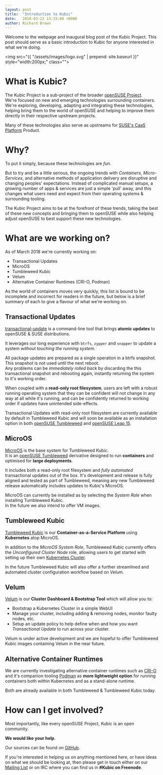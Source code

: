 ```yaml
---
layout: post
title:  "Introduction to Kubic"
date:   2018-03-22 13:33:00 +0000
author: Richard Brown
---
```

Welcome to the webpage and inaugural blog post of the Kubic Project. This post should serve as a basic introduction to Kubic for anyone interested in what we're doing.

<img src="{{ "/assets/images/logo.svg" | prepend: site.baseurl }}" style="width:200px;" class="">

# What is Kubic?

The Kubic Project is a sub-project of the broader [openSUSE Project](https://www.opensuse.org).  
We're focused on new and emerging technologies surrounding containers. We're exploring, developing, adapting and integrating these technologies, helping bring them to the world of openSUSE and helping to improve them directly in their respective upstream projects.  

Many of these technologies also serve as upstreams for [SUSE's CaaS Platform](https://www.suse.com/products/caas-platform/) Product.

# Why?

To put it simply, because these technologies are *fun*.

But to try and be a little serious, the ongoing trends with _Containers_, _Micro-Services_, and alternative methods of application delivery are disruptive and changing peoples' expectations. Instead of complicated manual setups, a growing number of apps & services are just a simple 'pull' away, and this changes what users need and expect from their operating systems & surrounding tooling.

The Kubic Project aims to be at the forefront of these trends, taking the best of these new concepts and bringing them to openSUSE while also helping adjust openSUSE to best support these new technologies.

# What are we working on?

As of March 2018 we're currently working on:

 * Transactional Updates
 * MicroOS
 * Tumbleweed Kubic
 * Velum
 * Alternative Container Runtimes (CRI-O, Podman)
 
As the world of containers moves very quickly, this list is bound to be incomplete and incorrect for readers in the future, but below is a brief summary of each to give a flavour of what we're working on.

## Transactional Updates

[transactional-update](https://github.com/openSUSE/transactional-update) is a command-line tool that brings **atomic updates** to openSUSE & SUSE distributions.

It leverages our long experience with `btrfs`, `zypper` and `snapper` to update a system _without touching the running system_.

All package updates are prepared as a single operation in a btrfs snapshot. This snapshot is not used until the next reboot.  
Any problems can be _immediately rolled back_ by discarding the this transactional snapshot and rebooting again, instantly returning the system to it's working order.

When coupled with a **read-only root filesystem**, users are left with a robust running operating system that they can be confident will not change in any way at all while it's running, and can be confidently returned to working order if updates have unintended side-effects.

Transactional Updates with read-only root filesystem are currently available by default in Tumbleweed Kubic and will soon be available as an installation option in both [openSUSE Tumbleweed](https://en.opensuse.org/Portal:Tumbleweed) and [openSUSE Leap 15](https://en.opensuse.org/Portal:Leap).

## MicroOS

[MicroOS](https://en.opensuse.org/Kubic:MicroOS) is the base system for Tumbleweed Kubic.  
It is an [openSUSE Tumbleweed](https://en.opensuse.org/Portal:Tumbleweed) derivative designed to run **containers** and optimised for **large deployments**.  

It includes both a read-only root filesystem and _fully automated_ transactional updates out of the box. It's development and release is fully aligned and tested as part of Tumbleweed, meaning any new Tumbleweed release automatically includes updates to Kubic's MicroOS.

MicroOS can currently be installed as by selecting the _System Role_ when installing Tumbleweed Kubic.  
In the future we also intend to offer VM images.

## Tumbleweed Kubic

[Tumbleweed Kubic](http://download.opensuse.org/tumbleweed/iso/openSUSE-Tumbleweed-Kubic-DVD-x86_64-Current.iso) is our **Container-as-a-Service Platform** using **Kubernetes** atop MicroOS.

In addition to the _MicroOS System Role_, Tumbleweed Kubic currently offers the _Unconfigured Cluster Node_ role, allowing users to get started with setting up their own [Kubernetes Cluster](https://kubernetes.io/docs/getting-started-guides/scratch/#bootstrapping-the-cluster).

In the future Tumbleweed Kubic will also offer a further streamlined and automated cluster configuration workflow based on _Velum_.

## Velum

[Velum](https://github.com/kubic-project/velum) is our **Cluster Dashboard & Bootstrap Tool** which will allow you to:

 * Bootstrap a Kubernetes Cluster in a simple WebUI
 * Manage your cluster, including adding & removing nodes, monitor faulty nodes, etc.
 * Setup an update policy to help define when and how you want _Transactional Update_ to run across your cluster.

Velum is under active development and we are hopeful to offer Tumbleweed Kubic images containing Velum in the near future.

## Alternative Container Runtimes

We are currently investigating alternative container runtimes such as [CRI-O](http://cri-o.io/) and it's companion tooling [Podman](https://github.com/projectatomic/libpod) as **more lightweight option** for running containers both within Kubernetes and as a stand-alone runtime.

Both are already available in both Tumbleweed & Tumbleweed Kubic today.

# How can I get involved?

Most importantly, like every openSUSE Project, Kubic is an open community.

**We would like your help**.

Our sources can be found on [GitHub](https://github.com/kubic-project).

If you're interested in helping us on anything mentioned here, or have ideas on what we should be looking at, then please get in touch either on our [Mailing List](https://lists.opensuse.org/opensuse-factory/) or on IRC where you can find us in **#Kubic on Freenode**.
